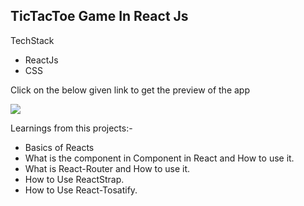 ## TicTacToe Game In React Js

TechStack
- ReactJs
- CSS

Click on the below given link to get the preview of the app

<a href="https://tic-tac-toe-app-pujari.vercel.app/">

<img src="https://img.shields.io/badge/Vercel-000000?style=for-the-badge&logo=vercel&logoColor=white">

</a>

Learnings from this projects:-
* Basics of Reacts 
* What is the component in Component in React and How to use it.
* What is React-Router and How to use it.
* How to Use ReactStrap.
* How to Use React-Tosatify.    

